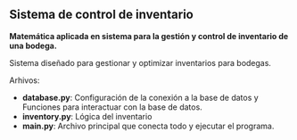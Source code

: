 ## Sistema de control de inventario

**Matemática aplicada en sistema para la gestión y control de inventario de una bodega.**

Sistema diseñado para gestionar y optimizar inventarios para bodegas.

Arhivos:

- **database.py**: Configuración de la conexión a la base de datos y Funciones para interactuar con la base de datos.
- **inventory.py**: Lógica del inventario
- **main.py**: Archivo principal que conecta todo y ejecutar el programa.
